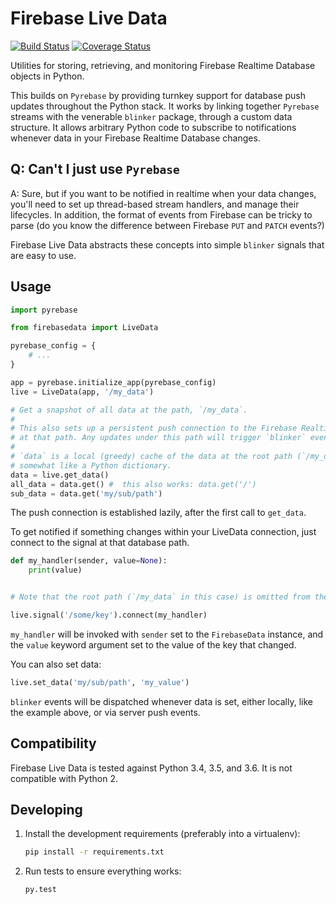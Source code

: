 # Firebase Live Data

[![Build Status](https://travis-ci.org/heston/firebase-live-data.svg?branch=master)](https://travis-ci.org/heston/firebase-live-data)
[![Coverage Status](https://coveralls.io/repos/github/heston/firebase-live-data/badge.svg?branch=master)](https://coveralls.io/github/heston/firebase-live-data?branch=master)

Utilities for storing, retrieving, and monitoring Firebase Realtime Database objects in
Python.

This builds on `Pyrebase` by providing turnkey support for database push updates
throughout the Python stack. It works by linking together `Pyrebase` streams with the
venerable `blinker` package, through a custom data structure. It allows arbitrary Python
code to subscribe to notifications whenever data in your Firebase Realtime Database
changes.

## Q: Can't I just use `Pyrebase`

A: Sure, but if you want to be notified in realtime when your data changes, you'll need to
set up thread-based stream handlers, and manage their lifecycles. In addition, the format
of events from Firebase can be tricky to parse (do you know the difference between
Firebase `PUT` and `PATCH` events?)

Firebase Live Data abstracts these concepts into simple `blinker` signals that are easy to use.


## Usage

```python
import pyrebase

from firebasedata import LiveData

pyrebase_config = {
    # ...
}

app = pyrebase.initialize_app(pyrebase_config)
live = LiveData(app, '/my_data')

# Get a snapshot of all data at the path, `/my_data`.
#
# This also sets up a persistent push connection to the Firebase Realtime Database
# at that path. Any updates under this path will trigger `blinker` events.
#
# `data` is a local (greedy) cache of the data at the root path (`/my_data`). It behaves
# somewhat like a Python dictionary.
data = live.get_data()
all_data = data.get() #  this also works: data.get('/')
sub_data = data.get('my/sub/path')
```

The push connection is established lazily, after the first call to `get_data`.

To get notified if something changes within your LiveData connection, just connect
to the signal at that database path.

```python
def my_handler(sender, value=None):
    print(value)


# Note that the root path (`/my_data` in this case) is omitted from the signal name.

live.signal('/some/key').connect(my_handler)
```

`my_handler` will be invoked with `sender` set to the `FirebaseData` instance, and the
`value` keyword argument set to the value of the key that changed.

You can also set data:

```python
live.set_data('my/sub/path', 'my_value')
```

`blinker` events will be dispatched whenever data is set, either locally, like the
example above, or via server push events.

## Compatibility

Firebase Live Data is tested against Python 3.4, 3.5, and 3.6. It is not compatible with
Python 2.

## Developing

1. Install the development requirements (preferably into a virtualenv):

    ```bash
    pip install -r requirements.txt
    ```

2. Run tests to ensure everything works:

    ```bash
    py.test
    ```
